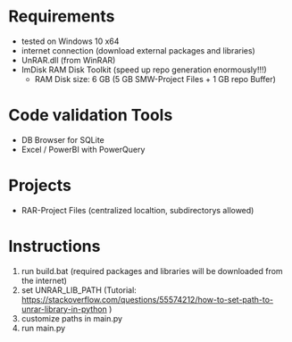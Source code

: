 # Requirements
* tested on Windows 10 x64
* internet connection (download external packages and libraries)
* UnRAR.dll (from WinRAR)
* ImDisk RAM Disk Toolkit (speed up repo generation enormously!!!)
  * RAM Disk size: 6 GB (5 GB SMW-Project Files + 1 GB repo Buffer)
  
# Code validation Tools
  * DB Browser for SQLite
  * Excel / PowerBI with PowerQuery

# Projects
* RAR-Project Files (centralized localtion, subdirectorys allowed)

# Instructions
1. run build.bat (required packages and libraries will be downloaded from the internet)
2. set UNRAR_LIB_PATH (Tutorial: https://stackoverflow.com/questions/55574212/how-to-set-path-to-unrar-library-in-python )
3. customize paths in main.py
4. run main.py
